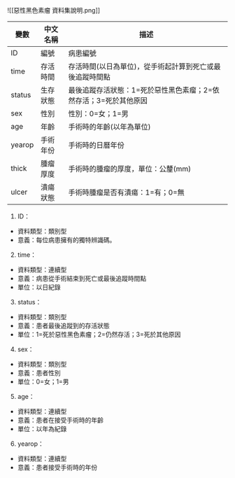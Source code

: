 ![[惡性黑色素瘤 資料集說明.png]]

| 變數     | 中文名稱 | 描述                                  |
| ------ | ---- | ----------------------------------- |
| ID     | 編號   | 病患編號                                |
| time   | 存活時間 | 存活時間(以日為單位)，從手術起計算到死亡或最後追蹤時間點       |
| status | 生存狀態 | 最後追蹤存活狀態：1=死於惡性黑色素瘤；2=依然存活；3=死於其他原因 |
| sex    | 性別   | 性別：0=女；1=男                          |
| age    | 年齡   | 手術時的年齡(以年為單位)                       |
| yearop | 手術年份 | 手術時的日曆年份                            |
| thick  | 腫瘤厚度 | 手術時的腫瘤的厚度，單位：公釐(mm)                 |
| ulcer  | 潰瘍狀態 | 手術時腫瘤是否有潰瘍：1=有；0=無                  |
1. ID：
- 資料類型：類別型
- 意義：每位病患擁有的獨特辨識碼。
2. time：
- 資料類型：連續型
- 意義：病患從手術結束到死亡或最後追蹤時間點
- 單位：以日紀錄
3. status：
- 資料類型：類別型
- 意義：患者最後追蹤到的存活狀態
- 單位：1=死於惡性黑色素瘤；2=仍然存活；3=死於其他原因
4. sex：
- 資料類型：類別型
- 意義：患者性別
- 單位：0=女；1=男
5. age：
- 資料類型：連續型
- 意義：患者在接受手術時的年齡
- 單位：以年為紀錄
6. yearop：
- 資料類型：連續型
- 意義：患者接受手術時的年份
